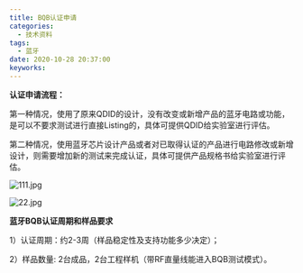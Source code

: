 ```yaml
---
title: BQB认证申请
categories:
  - 技术资料
tags:
  - 蓝牙
date: 2020-10-28 20:37:00
keyworks: 
---
```


**认证申请流程：**

第一种情况，使用了原来QDID的设计，没有改变或新增产品的蓝牙电路或功能，是可以不要求测试进行直接Listing的，具体可提供QDID给实验室进行评估。

 

第二种情况，使用蓝牙芯片设计产品或者对已取得认证的产品进行电路修改或新增设计，则需要增加新的测试来完成认证，具体可提供产品规格书给实验室进行评估。

 

![111.jpg](https://xie-jerry.github.io/picture/1.jpg)

 

![22.jpg](https://xie-jerry.github.io/picture/2.jpg)

 

**蓝牙BQB认证周期和样品要求**

1）认证周期：约2-3周（样品稳定性及支持功能多少决定）；

 

2）样品数量: 2台成品，2台工程样机（带RF直量线能进入BQB测试模式）。
